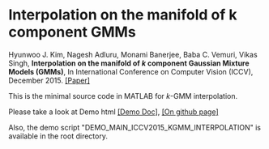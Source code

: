 # Interpolation on the manifold of k component GMMs 

Hyunwoo J. Kim, Nagesh Adluru, Monami Banerjee, Baba C. Vemuri, Vikas Singh, **Interpolation on the manifold of *k* component Gaussian Mixture Models (GMMs)**, In International Conference on Computer Vision (ICCV), December 2015. [[Paper]](http://pages.cs.wisc.edu/~hwkim/projects/k-gmm/)

This is the minimal source code in MATLAB for *k*-GMM interpolation.

Please take a look at Demo html
[[Demo Doc]](http://pages.cs.wisc.edu/~hwkim/projects/k-gmm/codedoc/html/DEMO_MAIN_ICCV2015_KGMM_INTERPOLATION.html),
[[On github page]](http://mlman.github.io/kgmm_interpolation/)

Also, the demo script "DEMO_MAIN_ICCV2015_KGMM_INTERPOLATION" is available in the root directory.


